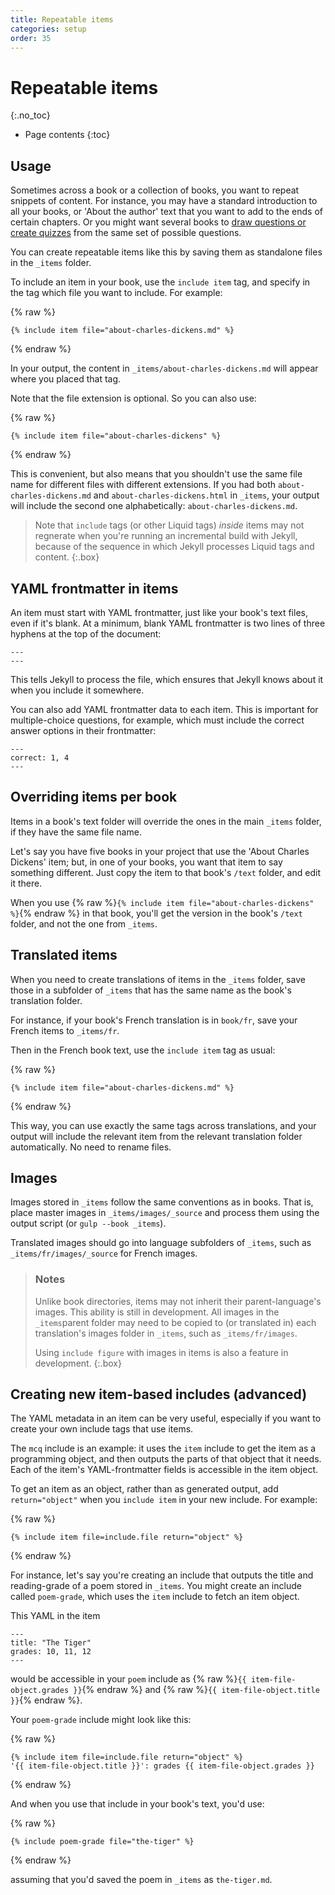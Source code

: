 ```yaml
---
title: Repeatable items
categories: setup
order: 35
---
```


# Repeatable items
{:.no_toc}

* Page contents
{:toc}

## Usage

Sometimes across a book or a collection of books, you want to repeat snippets of content. For instance, you may have a standard introduction to all your books, or 'About the author' text that you want to add to the ends of certain chapters. Or you might want several books to [draw questions or create quizzes](../editing/questions.html) from the same set of possible questions.

You can create repeatable items like this by saving them as standalone files in the `_items` folder.

To include an item in your book, use the `include item` tag, and specify in the tag which file you want to include. For example:

{% raw %}
```
{% include item file="about-charles-dickens.md" %}
```
{% endraw %}

In your output, the content in `_items/about-charles-dickens.md` will appear where you placed that tag.

Note that the file extension is optional. So you can also use:

{% raw %}
```
{% include item file="about-charles-dickens" %}
```
{% endraw %}

This is convenient, but also means that you shouldn't use the same file name for different files with different extensions. If you had both `about-charles-dickens.md` and `about-charles-dickens.html` in `_items`, your output will include the second one alphabetically: `about-charles-dickens.md`.

> Note that `include` tags (or other Liquid tags) *inside* items may not regnerate when you're running an incremental build with Jekyll, because of the sequence in which Jekyll processes Liquid tags and content.
{:.box}

## YAML frontmatter in items

An item must start with YAML frontmatter, just like your book's text files, even if it's blank. At a minimum, blank YAML frontmatter is two lines of three hyphens at the top of the document:

```
---
---
```

This tells Jekyll to process the file, which ensures that Jekyll knows about it when you include it somewhere.

You can also add YAML frontmatter data to each item. This is important for multiple-choice questions, for example, which must include the correct answer options in their frontmatter:

```
---
correct: 1, 4
---
```

## Overriding items per book

Items in a book's text folder will override the ones in the main `_items` folder, if they have the same file name.

Let's say you have five books in your project that use the 'About Charles Dickens' item; but, in one of your books, you want that item to say something different. Just copy the item to that book's `/text` folder, and edit it there.

When you use {% raw %}`{% include item file="about-charles-dickens" %}`{% endraw %} in that book, you'll get the version in the book's `/text` folder, and not the one from `_items`.

## Translated items

When you need to create translations of items in the `_items` folder, save those in a subfolder of `_items` that has the same name as the book's translation folder. 

For instance, if your book's French translation is in `book/fr`, save your French items to `_items/fr`.

Then in the French book text, use the `include item` tag as usual:

{% raw %}
```
{% include item file="about-charles-dickens.md" %}
```
{% endraw %}

This way, you can use exactly the same tags across translations, and your output will include the relevant item from the relevant translation folder automatically. No need to rename files.

## Images

Images stored in `_items` follow the same conventions as in books. That is, place master images in `_items/images/_source` and process them using the output script (or `gulp --book _items`).

Translated images should go into language subfolders of `_items`, such as `_items/fr/images/_source` for French images.

> ### Notes
> 
> Unlike book directories, items may not inherit their parent-language's images. This ability is still in development. All images in the `_items`parent folder may need to be copied to (or translated in) each translation's images folder in `_items`, such as `_items/fr/images`.
> 
> Using `include figure` with images in items is also a feature in development.
{:.box}

## Creating new item-based includes (advanced)

The YAML metadata in an item can be very useful, especially if you want to create your own include tags that use items.

The `mcq` include is an example: it uses the `item` include to get the item as a programming object, and then outputs the parts of that object that it needs. Each of the item's YAML-frontmatter fields is accessible in the item object.

To get an item as an object, rather than as generated output, add `return="object"` when you `include item` in your new include. For example:

{% raw %}
```
{% include item file=include.file return="object" %}
```
{% endraw %}

For instance, let's say you're creating an include that outputs the title and reading-grade of a poem stored in `_items`. You might create an include called `poem-grade`, which uses the `item` include to fetch an item object. 

This YAML in the item

```
---
title: "The Tiger"
grades: 10, 11, 12
---
```

would be accessible in your `poem` include as {% raw %}`{{ item-file-object.grades }}`{% endraw %} and {% raw %}`{{ item-file-object.title }}`{% endraw %}.

Your `poem-grade` include might look like this:

{% raw %}
```
{% include item file=include.file return="object" %}
'{{ item-file-object.title }}': grades {{ item-file-object.grades }}
```
{% endraw %}

And when you use that include in your book's text, you'd use:

{% raw %}
```
{% include poem-grade file="the-tiger" %}
```
{% endraw %}

assuming that you'd saved the poem in `_items` as `the-tiger.md`.
